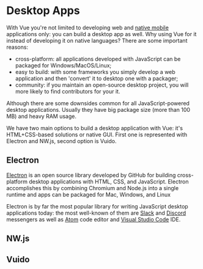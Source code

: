 # Desktop Apps

With Vue you're not limited to developing web and [native mobile](./mobile-apps.md) applications only: you can build a desktop app as well. Why using Vue for it instead of developing it on native languages? There are some important reasons:

- cross-platform: all applications developed with JavaScript can be packaged for Windows/MacOS/Linux;
- easy to build: with some frameworks you simply develop a web application and then 'convert' it to desktop one with a packager;
- community: if you maintain an open-source desktop project, you will more likely to find contributors for your it.

Although there are some downsides common for all JavaScript-powered desktop applications. Usually they have big package size (more than 100 MB) and heavy RAM usage.

We have two main options to build a desktop application with Vue: it's HTML+CSS-based solutions
or native GUI. First one is represented with Electron and NW.js, second option is Vuido.

## Electron

[Electron](https://electronjs.org/) is an open source library developed by GitHub for building cross-platform desktop applications with HTML, CSS, and JavaScript. Electron accomplishes this by combining Chromium and Node.js into a single runtime and apps can be packaged for Mac, Windows, and Linux

Electron is by far the most popular library for writing JavaScript desktop applications today: the most well-known of them are [Slack](https://slack.com/) and [Discord](https://discordapp.com/) messengers as well as [Atom](https://atom.io/) code editor and [Visual Studio Code](https://code.visualstudio.com/) IDE.

## NW.js

## Vuido
